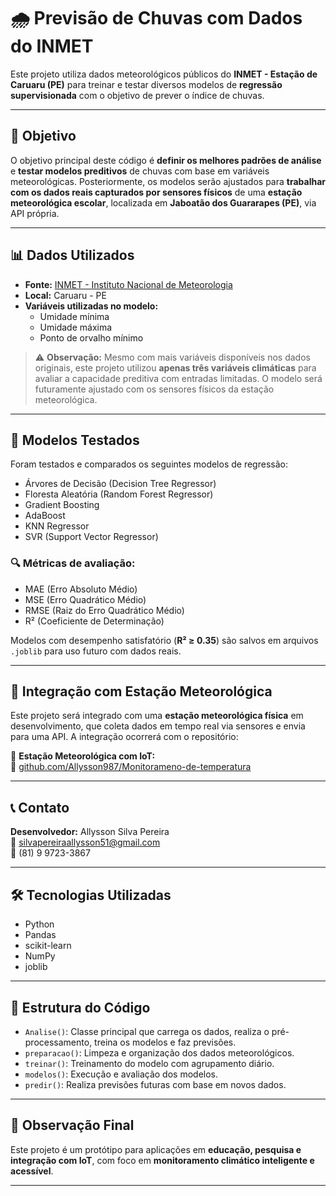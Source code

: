 # 🌧️ Previsão de Chuvas com Dados do INMET

Este projeto utiliza dados meteorológicos públicos do **INMET - Estação de Caruaru (PE)** para treinar e testar diversos modelos de **regressão supervisionada** com o objetivo de prever o índice de chuvas.

---

## 📌 Objetivo

O objetivo principal deste código é **definir os melhores padrões de análise** e **testar modelos preditivos** de chuvas com base em variáveis meteorológicas. Posteriormente, os modelos serão ajustados para **trabalhar com os dados reais capturados por sensores físicos** de uma **estação meteorológica escolar**, localizada em **Jaboatão dos Guararapes (PE)**, via API própria.

---

## 📊 Dados Utilizados

- **Fonte:** [INMET - Instituto Nacional de Meteorologia](https://bdmep.inmet.gov.br)
- **Local:** Caruaru - PE
- **Variáveis utilizadas no modelo:**
  - Umidade mínima
  - Umidade máxima
  - Ponto de orvalho mínimo

> ⚠️ **Observação:** Mesmo com mais variáveis disponíveis nos dados originais, este projeto utilizou **apenas três variáveis climáticas** para avaliar a capacidade preditiva com entradas limitadas. O modelo será futuramente ajustado com os sensores físicos da estação meteorológica.

---

## 🤖 Modelos Testados

Foram testados e comparados os seguintes modelos de regressão:

- Árvores de Decisão (Decision Tree Regressor)
- Floresta Aleatória (Random Forest Regressor)
- Gradient Boosting
- AdaBoost
- KNN Regressor
- SVR (Support Vector Regressor)

### 🔍 Métricas de avaliação:
- MAE (Erro Absoluto Médio)
- MSE (Erro Quadrático Médio)
- RMSE (Raiz do Erro Quadrático Médio)
- R² (Coeficiente de Determinação)

Modelos com desempenho satisfatório (**R² ≥ 0.35**) são salvos em arquivos `.joblib` para uso futuro com dados reais.

---

## 🔄 Integração com Estação Meteorológica

Este projeto será integrado com uma **estação meteorológica física** em desenvolvimento, que coleta dados em tempo real via sensores e envia para uma API. A integração ocorrerá com o repositório:

📡 **Estação Meteorológica com IoT:**  
🔗 [github.com/Allysson987/Monitorameno-de-temperatura](https://github.com/Allysson987/Monitorameno-de-temperatura/tree/main)

---

## 📞 Contato

**Desenvolvedor:** Allysson Silva Pereira  
📧 silvapereiraallysson51@gmail.com  
📱 (81) 9 9723-3867

---

## 🛠️ Tecnologias Utilizadas

- Python
- Pandas
- scikit-learn
- NumPy
- joblib

---

## 📁 Estrutura do Código

- `Analise()`: Classe principal que carrega os dados, realiza o pré-processamento, treina os modelos e faz previsões.
- `preparacao()`: Limpeza e organização dos dados meteorológicos.
- `treinar()`: Treinamento do modelo com agrupamento diário.
- `modelos()`: Execução e avaliação dos modelos.
- `predir()`: Realiza previsões futuras com base em novos dados.

---

## 📌 Observação Final

Este projeto é um protótipo para aplicações em **educação, pesquisa e integração com IoT**, com foco em **monitoramento climático inteligente e acessível**.

---
